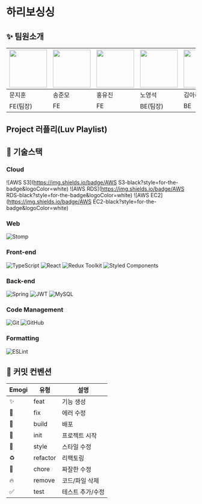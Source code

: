 # 하리보싱싱

## ✨ 팀원소개
| <img src="https://user-images.githubusercontent.com/108003862/201461646-b2b97bb7-7d04-4853-881c-68922cf0b409.png" width=100 height=100> | <img src="https://user-images.githubusercontent.com/108003862/201461672-72043f08-e8a4-4531-879a-64cfeebf97b4.png" width=100 height=100> | <img src="https://user-images.githubusercontent.com/108003862/201461696-a761398d-e6a4-4195-9096-540ed0904710.png" width=100 height=100> | <img src="https://user-images.githubusercontent.com/108003862/201461552-002c6e12-ebd0-4c0e-b302-df5524452a88.png" width=100 height=100> | <img src="https://user-images.githubusercontent.com/108003862/201461712-eba7f0cd-f09d-4f23-ad28-11fd0241e854.png" width=100 height=100> | <img src="https://user-images.githubusercontent.com/108003862/201461734-2113be7c-3a98-4f0a-85b5-5fddae249b7d.png" width=100 height=100> | 
| ------ | ------ | ------ | ------ | ------ | ------ |
| 문지훈 | 송준모 | 홍유진 | 노영석 | 김아리 | 정경은 |
| FE(팀장) | FE | FE | BE(팀장) | BE | BE |

## Project 러플리(Luv Playlist)

## 🚀 기술스택
### Cloud
![AWS S3](https://img.shields.io/badge/AWS S3-black?style=for-the-badge&logoColor=white)
![AWS RDS](https://img.shields.io/badge/AWS RDS-black?style=for-the-badge&logoColor=white)
![AWS EC2](https://img.shields.io/badge/AWS EC2-black?style=for-the-badge&logoColor=white)
### Web
![Stomp](https://img.shields.io/badge/stomp-black?style=for-the-badge&logoColor=white)
### Front-end
![TypeScript](https://img.shields.io/badge/typescript-%23007ACC.svg?style=for-the-badge&logo=typescript&logoColor=white)
![React](https://img.shields.io/badge/react-%2320232a.svg?style=for-the-badge&logo=react&logoColor=%2361DAFB)
![Redux Toolkit](https://img.shields.io/badge/redux--toolkit-%23593d88.svg?style=for-the-badge&logo=redux&logoColor=white)
![Styled Components](https://img.shields.io/badge/styled--components-DB7093?style=for-the-badge&logo=styled-components&logoColor=white)
### Back-end
![Spring](https://img.shields.io/badge/spring-%236DB33F.svg?style=for-the-badge&logo=spring&logoColor=white)
![JWT](https://img.shields.io/badge/JWT-black?style=for-the-badge&logo=JSON%20web%20tokens)
![MySQL](https://img.shields.io/badge/mysql-%2300f.svg?style=for-the-badge&logo=mysql&logoColor=white)
### Code Management
![Git](https://img.shields.io/badge/git-%23F05033.svg?style=for-the-badge&logo=git&logoColor=white)
![GitHub](https://img.shields.io/badge/github-%23121011.svg?style=for-the-badge&logo=github&logoColor=white)
### Formatting
![ESLint](https://img.shields.io/badge/ESLint-4B3263?style=for-the-badge&logo=eslint&logoColor=white)


## 📝 커밋 컨벤션
| Emogi | 유형 | 설명 |
| ------ | ------ | ------ |
| ✨ | feat | 기능 생성 |
| 🐛 | fix | 에러 수정 |
| 🚀 | build | 배포 |
| 🎉 | init | 프로젝트 시작 |
| 💄 | style | 스타일 수정 |
| ♻️ | refactor | 리팩토링 |
| 🔨 | chore | 짜잘한 수정 |
| 🔥 | remove | 코드/파일 삭제 |
| ✅ | test | 테스트 추가/수정 |

